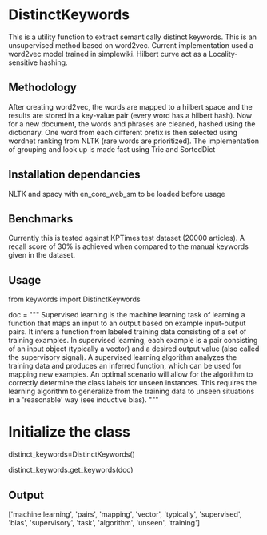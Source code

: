 # DistinctKeywords
This is a utility function to extract semantically distinct keywords. This is an unsupervised method based on word2vec. Current implementation used a word2vec model trained in simplewiki. 
Hilbert curve act as a Locality-sensitive hashing. 

## Methodology

After creating word2vec, the words are mapped to a hilbert space and the results are stored in a key-value pair (every word has a hilbert hash). Now for a new document, the words and phrases are cleaned, hashed using the dictionary. One word from each different prefix is then selected using wordnet ranking from NLTK (rare words are prioritized). The implementation of grouping and look up is made fast using Trie and SortedDict

## Installation dependancies 
NLTK and spacy with en_core_web_sm to be loaded before usage 

## Benchmarks

Currently this is tested against KPTimes test dataset (20000 articles). A recall score of 30% is achieved when compared to the manual keywords given in the dataset. 

## Usage

from keywords import DistinctKeywords

doc = """
         Supervised learning is the machine learning task of learning a function that
         maps an input to an output based on example input-output pairs. It infers a
         function from labeled training data consisting of a set of training examples.
         In supervised learning, each example is a pair consisting of an input object
         (typically a vector) and a desired output value (also called the supervisory signal). 
         A supervised learning algorithm analyzes the training data and produces an inferred function, 
         which can be used for mapping new examples. An optimal scenario will allow for the 
         algorithm to correctly determine the class labels for unseen instances. This requires 
         the learning algorithm to generalize from the training data to unseen situations in a 
         'reasonable' way (see inductive bias).
      """

# Initialize the class       
distinct_keywords=DistinctKeywords()

distinct_keywords.get_keywords(doc)

## Output

['machine learning',
 'pairs',
 'mapping',
 'vector',
 'typically',
 'supervised',
 'bias',
 'supervisory',
 'task',
 'algorithm',
 'unseen',
 'training']